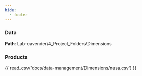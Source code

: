 ```yaml
---
hide:
  - footer
---
```


### Data
**Path**: Lab-cavender\4_Project_Folders\Dimensions

### Products

{{ read_csv('docs/data-management/Dimensions/nasa.csv') }}
